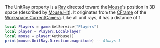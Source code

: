The UnitRay property is a [Ray](https://developer.roblox.com/en-us/api-reference/datatype/Ray) directed toward the [Mouse](https://developer.roblox.com/en-us/api-reference/class/Mouse)'s position in 3D space (described by [Mouse.Hit](https://developer.roblox.com/en-us/api-reference/property/Mouse/Hit)). It originates from the [CFrame](https://developer.roblox.com/en-us/api-reference/property/Camera/CFrame) of the [Workspace.CurrentCamera](https://developer.roblox.com/en-us/api-reference/property/Workspace/CurrentCamera). Like all unit rays, it has a distance of 1.

```lua
local Players = game:GetService("Players")
local player = Players.LocalPlayer
local mouse = player:GetMouse()
print(mouse.UnitRay.Direction.magnitude) -- Always 1
```